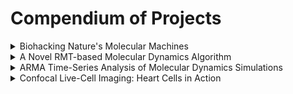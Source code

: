 # Compendium of Projects

<details>
<summary>Biohacking Nature's Molecular Machines</summary>

<br/><br/>

<p align="center">
  <img src="https://static1.squarespace.com/static/5b6a93759772ae3555c31081/t/5c886ba5104c7be6366ca3ed/1552444326633/Redesigned_Interface.PNG">
  <b></b><br>

</details>
  
<details>
  <summary>A Novel RMT-based Molecular Dynamics Algorithm</summary>
  
  Some cool shit...
  
  </details>
  
  <details>
  <summary>ARMA Time-Series Analysis of Molecular Dynamics Simulations</summary>
  
  Some more cool shit...
  
  </details>
  
   <details>
  <summary>Confocal Live-Cell Imaging: Heart Cells in Action</summary>
  
  Even more cool shit...
  
  </details>

